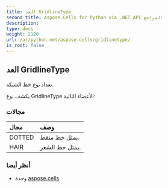 ```yaml
---
title: العد GridlineType
second_title: Aspose.Cells for Python via .NET API المراجع
description:
type: docs
weight: 2120
url: /ar/python-net/aspose.cells/gridlinetype/
is_root: false
---
```

##  العد GridlineType
تعداد نوع خط الشبكة.



يكشف نوع GridlineType الأعضاء التالية:

###  مجالات
| مجال| وصف|
| :- | :- |
| DOTTED | يمثل خط منقط.|
| HAIR | يمثل خط الشعر.|



###  أنظر أيضا
* وحدة [aspose.cells](..)
